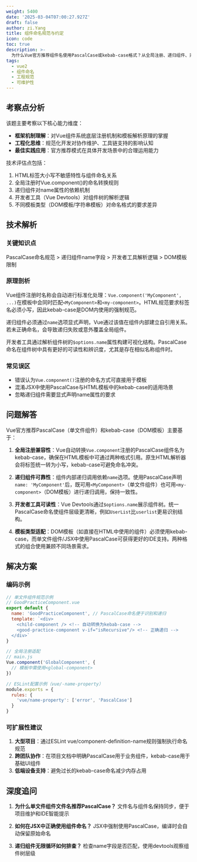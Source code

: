```yaml
---
weight: 5400
date: '2025-03-04T07:00:27.927Z'
draft: false
author: zi.Yang
title: 组件命名规范与约定
icon: code
toc: true
description: >-
  为什么Vue官方推荐组件名使用PascalCase或kebab-case格式？从全局注册、递归组件、开发者工具识别等角度说明统一命名规范的重要性和具体实施建议。
tags:
  - vue2
  - 组件命名
  - 工程规范
  - 可维护性
---
```




## 考察点分析

该题主要考察以下核心能力维度：

- **框架机制理解**：对Vue组件系统底层注册机制和模板解析原理的掌握
- **工程化思维**：规范化开发对协作维护、工具链支持的影响认知
- **最佳实践应用**：官方推荐模式在具体开发场景中的合理运用能力

技术评估点包括：

1. HTML标签大小写不敏感特性与组件命名关系
2. 全局注册时Vue.component()的命名转换规则
3. 递归组件对name属性的依赖机制
4. 开发者工具（Vue Devtools）对组件树的解析逻辑
5. 不同模板类型（DOM模板/字符串模板）对命名格式的要求差异

## 技术解析

### 关键知识点

PascalCase命名规范 > 递归组件name字段 > 开发者工具解析逻辑 > DOM模板限制

### 原理剖析

Vue组件注册时名称会自动进行标准化处理：`Vue.component('MyComponent', ...)`在模板中会同时匹配`<MyComponent>`和`<my-component>`。HTML规范要求标签名必须小写，因此kebab-case是DOM内使用的强制规范。

递归组件必须通过`name`选项显式声明，Vue通过该值在组件内部建立自引用关系。若未正确命名，会导致递归失败或意外覆盖全局组件。

开发者工具通过解析组件树的`$options.name`属性构建可视化结构。PascalCase命名在组件树中具有更好的可读性和辨识度，尤其是存在相似名称组件时。

### 常见误区

- 错误认为`Vue.component()`注册的命名方式可直接用于模板
- 混淆JSX中使用PascalCase与HTML模板中的kebab-case的适用场景
- 忽略递归组件需要显式声明name属性的要求

## 问题解答

Vue官方推荐PascalCase（单文件组件）和kebab-case（DOM模板）主要基于：

1. **全局注册兼容性**：Vue自动转换`Vue.component`注册的PascalCase组件名为kebab-case，确保在HTML模板中可通过两种格式引用。原生HTML解析器会将标签统一转为小写，kebab-case可避免命名冲突。

2. **递归组件可靠性**：组件内部递归调用依赖`name`选项。使用PascalCase声明`name: 'MyComponent'`后，既可用`<MyComponent>`（单文件组件）也可用`<my-component>`（DOM模板）进行递归调用，保持一致性。

3. **开发者工具可读性**：Vue Devtools通过`$options.name`展示组件树。统一PascalCase命名使组件层级更清晰，例如`UserList`比`userlist`更易识别结构。

4. **模板类型适配**：DOM模板（如直接在HTML中使用的组件）必须使用kebab-case，而单文件组件/JSX中使用PascalCase可获得更好的IDE支持。两种格式的组合使用兼顾不同场景需求。

## 解决方案

### 编码示例

```javascript
// 单文件组件规范示例
// GoodPracticeComponent.vue
export default {
  name: 'GoodPracticeComponent', // PascalCase命名便于识别和递归
  template: `<div>
    <child-component /> <!-- 自动转换为kebab-case -->
    <good-practice-component v-if="isRecursive"/> <!-- 正确递归 -->
  </div>`
}

// 全局注册适配
// main.js
Vue.component('GlobalComponent', {
  // 模板中需使用<global-component> 
})

// ESLint配置示例（vue/-name-property）
module.exports = {
  rules: {
    'vue/name-property': ['error', 'PascalCase']
  }
}
```

### 可扩展性建议

1. **大型项目**：通过ESLint vue/component-definition-name规则强制执行命名规范
2. **跨团队协作**：在项目文档中明确PascalCase用于业务组件，kebab-case用于基础UI组件
3. **低端设备支持**：避免过长的kebab-case命名减少内存占用

## 深度追问

1. **为什么单文件组件文件名推荐PascalCase？**
   文件名与组件名保持同步，便于项目维护和IDE智能提示

2. **如何在JSX中正确使用组件命名？**
   JSX中强制使用PascalCase，编译时会自动保留原始命名

3. **递归组件无限循环如何排查？**
   检查name字段是否匹配，使用devtools观察组件树层级
